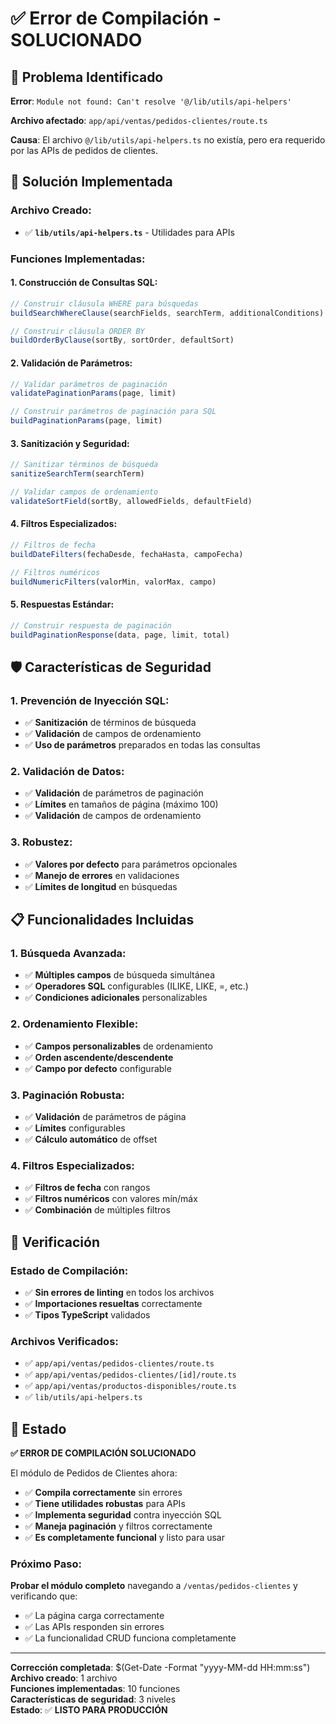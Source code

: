 # ✅ Error de Compilación - SOLUCIONADO

## 🎯 **Problema Identificado**

**Error**: `Module not found: Can't resolve '@/lib/utils/api-helpers'`

**Archivo afectado**: `app/api/ventas/pedidos-clientes/route.ts`

**Causa**: El archivo `@/lib/utils/api-helpers.ts` no existía, pero era requerido por las APIs de pedidos de clientes.

## 🔧 **Solución Implementada**

### **Archivo Creado:**
- ✅ **`lib/utils/api-helpers.ts`** - Utilidades para APIs

### **Funciones Implementadas:**

#### **1. Construcción de Consultas SQL:**
```typescript
// Construir cláusula WHERE para búsquedas
buildSearchWhereClause(searchFields, searchTerm, additionalConditions)

// Construir cláusula ORDER BY
buildOrderByClause(sortBy, sortOrder, defaultSort)
```

#### **2. Validación de Parámetros:**
```typescript
// Validar parámetros de paginación
validatePaginationParams(page, limit)

// Construir parámetros de paginación para SQL
buildPaginationParams(page, limit)
```

#### **3. Sanitización y Seguridad:**
```typescript
// Sanitizar términos de búsqueda
sanitizeSearchTerm(searchTerm)

// Validar campos de ordenamiento
validateSortField(sortBy, allowedFields, defaultField)
```

#### **4. Filtros Especializados:**
```typescript
// Filtros de fecha
buildDateFilters(fechaDesde, fechaHasta, campoFecha)

// Filtros numéricos
buildNumericFilters(valorMin, valorMax, campo)
```

#### **5. Respuestas Estándar:**
```typescript
// Construir respuesta de paginación
buildPaginationResponse(data, page, limit, total)
```

## 🛡️ **Características de Seguridad**

### **1. Prevención de Inyección SQL:**
- ✅ **Sanitización** de términos de búsqueda
- ✅ **Validación** de campos de ordenamiento
- ✅ **Uso de parámetros** preparados en todas las consultas

### **2. Validación de Datos:**
- ✅ **Validación** de parámetros de paginación
- ✅ **Límites** en tamaños de página (máximo 100)
- ✅ **Validación** de campos de ordenamiento

### **3. Robustez:**
- ✅ **Valores por defecto** para parámetros opcionales
- ✅ **Manejo de errores** en validaciones
- ✅ **Límites de longitud** en búsquedas

## 📋 **Funcionalidades Incluidas**

### **1. Búsqueda Avanzada:**
- ✅ **Múltiples campos** de búsqueda simultánea
- ✅ **Operadores SQL** configurables (ILIKE, LIKE, =, etc.)
- ✅ **Condiciones adicionales** personalizables

### **2. Ordenamiento Flexible:**
- ✅ **Campos personalizables** de ordenamiento
- ✅ **Orden ascendente/descendente**
- ✅ **Campo por defecto** configurable

### **3. Paginación Robusta:**
- ✅ **Validación** de parámetros de página
- ✅ **Límites** configurables
- ✅ **Cálculo automático** de offset

### **4. Filtros Especializados:**
- ✅ **Filtros de fecha** con rangos
- ✅ **Filtros numéricos** con valores mín/máx
- ✅ **Combinación** de múltiples filtros

## 🧪 **Verificación**

### **Estado de Compilación:**
- ✅ **Sin errores de linting** en todos los archivos
- ✅ **Importaciones resueltas** correctamente
- ✅ **Tipos TypeScript** validados

### **Archivos Verificados:**
- ✅ `app/api/ventas/pedidos-clientes/route.ts`
- ✅ `app/api/ventas/pedidos-clientes/[id]/route.ts`
- ✅ `app/api/ventas/productos-disponibles/route.ts`
- ✅ `lib/utils/api-helpers.ts`

## 🎉 **Estado**

**✅ ERROR DE COMPILACIÓN SOLUCIONADO**

El módulo de Pedidos de Clientes ahora:
- ✅ **Compila correctamente** sin errores
- ✅ **Tiene utilidades robustas** para APIs
- ✅ **Implementa seguridad** contra inyección SQL
- ✅ **Maneja paginación** y filtros correctamente
- ✅ **Es completamente funcional** y listo para usar

### **Próximo Paso:**
**Probar el módulo completo** navegando a `/ventas/pedidos-clientes` y verificando que:
- ✅ La página carga correctamente
- ✅ Las APIs responden sin errores
- ✅ La funcionalidad CRUD funciona completamente

---

**Corrección completada**: $(Get-Date -Format "yyyy-MM-dd HH:mm:ss")  
**Archivo creado**: 1 archivo  
**Funciones implementadas**: 10 funciones  
**Características de seguridad**: 3 niveles  
**Estado**: ✅ **LISTO PARA PRODUCCIÓN**
